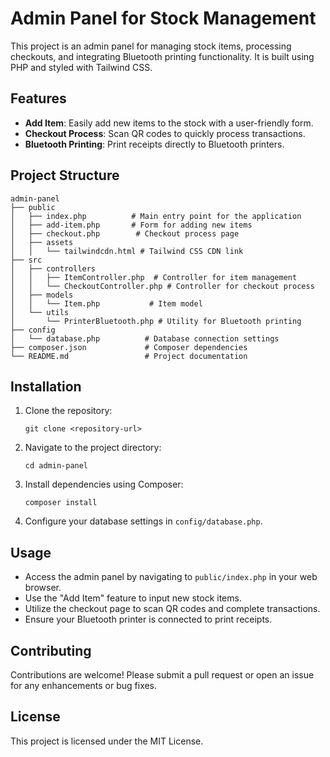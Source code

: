 # Admin Panel for Stock Management

This project is an admin panel for managing stock items, processing checkouts, and integrating Bluetooth printing functionality. It is built using PHP and styled with Tailwind CSS.

## Features

- **Add Item**: Easily add new items to the stock with a user-friendly form.
- **Checkout Process**: Scan QR codes to quickly process transactions.
- **Bluetooth Printing**: Print receipts directly to Bluetooth printers.

## Project Structure

```
admin-panel
├── public
│   ├── index.php          # Main entry point for the application
│   ├── add-item.php       # Form for adding new items
│   ├── checkout.php        # Checkout process page
│   ├── assets
│   │   └── tailwindcdn.html # Tailwind CSS CDN link
├── src
│   ├── controllers
│   │   ├── ItemController.php  # Controller for item management
│   │   └── CheckoutController.php # Controller for checkout process
│   ├── models
│   │   └── Item.php           # Item model
│   └── utils
│       └── PrinterBluetooth.php # Utility for Bluetooth printing
├── config
│   └── database.php          # Database connection settings
├── composer.json             # Composer dependencies
└── README.md                 # Project documentation
```

## Installation

1. Clone the repository:
   ```
   git clone <repository-url>
   ```
2. Navigate to the project directory:
   ```
   cd admin-panel
   ```
3. Install dependencies using Composer:
   ```
   composer install
   ```
4. Configure your database settings in `config/database.php`.

## Usage

- Access the admin panel by navigating to `public/index.php` in your web browser.
- Use the "Add Item" feature to input new stock items.
- Utilize the checkout page to scan QR codes and complete transactions.
- Ensure your Bluetooth printer is connected to print receipts.

## Contributing

Contributions are welcome! Please submit a pull request or open an issue for any enhancements or bug fixes.

## License

This project is licensed under the MIT License.
